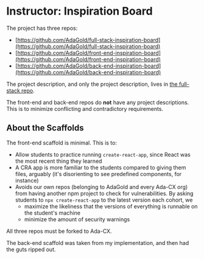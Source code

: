 # Instructor: Inspiration Board

The project has three repos:

- [https://github.com/AdaGold/full-stack-inspiration-board](https://github.com/AdaGold/full-stack-inspiration-board)
- [https://github.com/AdaGold/front-end-inspiration-board](https://github.com/AdaGold/front-end-inspiration-board)
- [https://github.com/AdaGold/back-end-inspiration-board](https://github.com/AdaGold/back-end-inspiration-board)

The project description, and only the project description, lives in [the full-stack repo](https://github.com/AdaGold/full-stack-inspiration-board).

The front-end and back-end repos do **not** have any project descriptions. This is to minimize conflicting and contradictory requirements.

## About the Scaffolds

The front-end scaffold is minimal. This is to:

- Allow students to practice running `create-react-app`, since React was the most recent thing they learned
- A CRA app is more familiar to the students compared to giving them files, arguably (it's disorienting to see predefined components, for instance)
- Avoids our own repos (belonging to AdaGold and every Ada-CX org) from having another npm project to check for vulnerabilities. By asking students to `npx create-react-app` to the latest version each cohort, we
    - maximize the likeliness that the versions of everything is runnable on the student's machine
    - minimize the amount of security warnings

All three repos must be forked to Ada-CX.

The back-end scaffold was taken from my implementation, and then had the guts ripped out.
